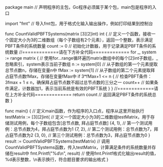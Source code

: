 package main // 声明程序的主包，Go程序必须属于某个包，main包是程序的入口

import "fmt" // 导入fmt包，用于格式化输入输出操作，例如打印结果到控制台

func CountValidPBFTSystems(matrix [3][2]int) int { // 定义一个函数，接收一个固定大小为3的二维数组（每个子数组有2个元素），返回一个整数，表示满足PBFT条件的系统数量
	count := 0 // 初始化计数器，用于记录满足PBFT条件的系统数量
	//=============请在下方补全代码=============
	for _, system := range matrix { // 使用for...range循环遍历matrix数组中的每个[2]int子数组，_忽略索引，system表示当前子数组
		n := system[0]     // 从子数组的第一个元素提取总节点数n，存储在变量n中
		fMax := system[1]  // 从子数组的第二个元素提取拜占庭节点数fMax，存储在变量fMax中
		if 3*fMax+1 <= n { // 检查PBFT条件：3fmax + 1 ≤ n，确保拜占庭节点数不超过总节点数的三分之一
			count++ // 如果条件满足，计数器加1，表示当前系统是有效的PBFT系统
		}
	}
	//=============请在上方补全代码=============
	return count // 返回满足PBFT条件的系统总数
}

func main() { // 定义main函数，作为程序的入口点，程序从这里开始执行
	testMatrix := [3][2]int{ // 定义一个固定大小为3的二维数组testMatrix，用于存储测试用例，每个子数组包含[总节点数, 拜占庭节点数]
		{4, 1}, // 第一个测试用例：总节点数为4，拜占庭节点数为1
		{7, 2}, // 第二个测试用例：总节点数为7，拜占庭节点数为2
		{3, 0}, // 第三个测试用例：总节点数为3，拜占庭节点数为0
	}
	result := CountValidPBFTSystems(testMatrix) // 调用CountValidPBFTSystems函数，传入testMatrix，计算满足条件的系统数量并存储在result中
	fmt.Printf("%d\n", result) // 使用fmt.Printf格式化输出result的值，%d表示整数，\n表示换行，符合题目要求的输出格式
}